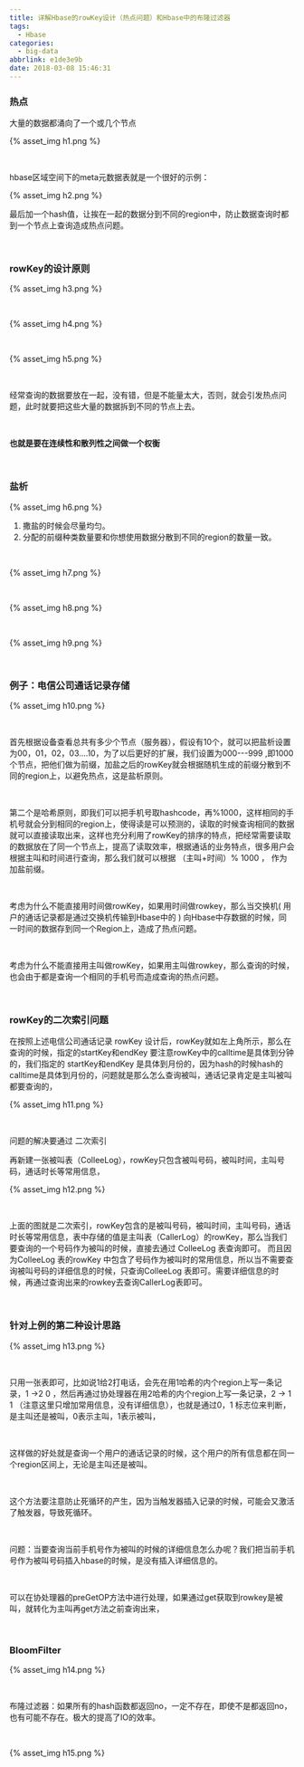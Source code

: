 ```yaml
---
title: 详解Hbase的rowKey设计（热点问题）和Hbase中的布隆过滤器
tags:
  - Hbase
categories:
  - big-data
abbrlink: e1de3e9b
date: 2018-03-08 15:46:31
---
```


### 热点

大量的数据都涌向了一个或几个节点

{% asset_img h1.png %}

<br/>

hbase区域空间下的meta元数据表就是一个很好的示例：

{% asset_img h2.png %}

最后加一个hash值，让挨在一起的数据分到不同的region中，防止数据查询时都到一个节点上查询造成热点问题。

<br/>



### rowKey的设计原则

{% asset_img h3.png %}

<br/>

{% asset_img h4.png %}

<br/>

{% asset_img h5.png %}

<br/>

经常查询的数据要放在一起，没有错，但是不能量太大，否则，就会引发热点问题，此时就要把这些大量的数据拆到不同的节点上去。

<br/>

**也就是要在连续性和散列性之间做一个权衡**

<br/>

### 盐析

{% asset_img h6.png %}

1. 撒盐的时候会尽量均匀。
2. 分配的前缀种类数量要和你想使用数据分散到不同的region的数量一致。

<br/>

{% asset_img h7.png %}

<br/>

{% asset_img h8.png %}

<br/>

{% asset_img h9.png %}

<br/>



### 例子：电信公司通话记录存储

{% asset_img h10.png %}

<br/>

首先根据设备查看总共有多少个节点（服务器），假设有10个，就可以把盐析设置为00，01，02，03....10，为了以后更好的扩展，我们设置为000---999 ,即1000个节点，把他们做为前缀，加盐之后的rowKey就会根据随机生成的前缀分散到不同的region上，以避免热点，这是盐析原则。

<br/>

第二个是哈希原则，即我们可以把手机号取hashcode，再%1000，这样相同的手机号就会分到相同的region上，使得读是可以预测的，读取的时候查询相同的数据就可以直接读取出来，这样也充分利用了rowKey的排序的特点，把经常需要读取的数据放在了同一个节点上，提高了读取效率，根据通话的业务特点，很多用户会根据主叫和时间进行查询，那么我们就可以根据 （主叫+时间）% 1000 ， 作为加盐前缀。

<br/>

考虑为什么不能直接用时间做rowKey，如果用时间做rowkey，那么当交换机( 用户的通话记录都是通过交换机传输到Hbase中的 ) 向Hbase中存数据的时候，同一时间的数据存到同一个Region上，造成了热点问题。

<br/>

考虑为什么不能直接用主叫做rowKey，如果用主叫做rowkey，那么查询的时候，也会由于都是查询一个相同的手机号而造成查询的热点问题。

<br/>

### rowKey的二次索引问题

在按照上述电信公司通话记录 rowKey 设计后，rowKey就如左上角所示，那么在查询的时候，指定的startKey和endKey 要注意rowKey中的calltime是具体到分钟的，我们指定的 startKey和endKey 是具体到月份的，因为hash的时候hash的calltime是具体到月份的，问题就是那么怎么查询被叫，通话记录肯定是主叫被叫都要查询的，

{% asset_img h11.png %}

<br/>

问题的解决要通过   二次索引  

再新建一张被叫表（ColleeLog），rowKey只包含被叫号码，被叫时间，主叫号码，通话时长等常用信息，

{% asset_img h12.png %}

<br/>

上面的图就是二次索引，rowKey包含的是被叫号码，被叫时间，主叫号码，通话时长等常用信息，表中存储的值是主叫表（CallerLog）的rowKey，那么当我们要查询的一个号码作为被叫的时候，直接去通过 ColleeLog 表查询即可。 而且因为ColleeLog 表的rowKey 中包含了号码作为被叫时的常用信息，所以当不需要查询被叫号码的详细信息的时候，只查询ColleeLog  表即可。需要详细信息的时候，再通过查询出来的rowkey去查询CallerLog表即可。

<br/>

### 针对上例的第二种设计思路

{% asset_img h13.png %}

<br/>

只用一张表即可，比如说1给2打电话，会先在用1哈希的内个region上写一条记录，1 ->2 0 ，然后再通过协处理器在用2哈希的内个region上写一条记录，2 -> 1 1  （注意这里只增加常用信息，没有详细信息），也就是通过0，1 标志位来判断，是主叫还是被叫，0表示主叫，1表示被叫，

<br/>

这样做的好处就是查询一个用户的通话记录的时候，这个用户的所有信息都在同一个region区间上，无论是主叫还是被叫。

<br/>

这个方法要注意防止死循环的产生，因为当触发器插入记录的时候，可能会又激活了触发器，导致死循环。

<br/>

问题：当要查询当前手机号作为被叫的时候的详细信息怎么办呢？我们把当前手机号作为被叫号码插入hbase的时候，是没有插入详细信息的。

<br/>

可以在协处理器的preGetOP方法中进行处理，如果通过get获取到rowkey是被叫，就转化为主叫再get方法之前查询出来，



<br/>

### BloomFilter

{% asset_img h14.png %}

<br/>

布隆过滤器：如果所有的hash函数都返回no，一定不存在，即使不是都返回no，也有可能不存在。极大的提高了IO的效率。

<br/>

{% asset_img h15.png %}